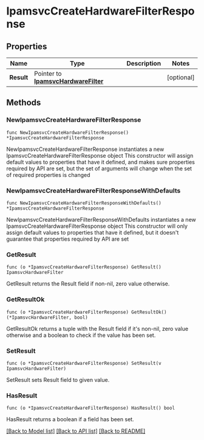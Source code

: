 # IpamsvcCreateHardwareFilterResponse

## Properties

Name | Type | Description | Notes
------------ | ------------- | ------------- | -------------
**Result** | Pointer to [**IpamsvcHardwareFilter**](IpamsvcHardwareFilter.md) |  | [optional] 

## Methods

### NewIpamsvcCreateHardwareFilterResponse

`func NewIpamsvcCreateHardwareFilterResponse() *IpamsvcCreateHardwareFilterResponse`

NewIpamsvcCreateHardwareFilterResponse instantiates a new IpamsvcCreateHardwareFilterResponse object
This constructor will assign default values to properties that have it defined,
and makes sure properties required by API are set, but the set of arguments
will change when the set of required properties is changed

### NewIpamsvcCreateHardwareFilterResponseWithDefaults

`func NewIpamsvcCreateHardwareFilterResponseWithDefaults() *IpamsvcCreateHardwareFilterResponse`

NewIpamsvcCreateHardwareFilterResponseWithDefaults instantiates a new IpamsvcCreateHardwareFilterResponse object
This constructor will only assign default values to properties that have it defined,
but it doesn't guarantee that properties required by API are set

### GetResult

`func (o *IpamsvcCreateHardwareFilterResponse) GetResult() IpamsvcHardwareFilter`

GetResult returns the Result field if non-nil, zero value otherwise.

### GetResultOk

`func (o *IpamsvcCreateHardwareFilterResponse) GetResultOk() (*IpamsvcHardwareFilter, bool)`

GetResultOk returns a tuple with the Result field if it's non-nil, zero value otherwise
and a boolean to check if the value has been set.

### SetResult

`func (o *IpamsvcCreateHardwareFilterResponse) SetResult(v IpamsvcHardwareFilter)`

SetResult sets Result field to given value.

### HasResult

`func (o *IpamsvcCreateHardwareFilterResponse) HasResult() bool`

HasResult returns a boolean if a field has been set.


[[Back to Model list]](../README.md#documentation-for-models) [[Back to API list]](../README.md#documentation-for-api-endpoints) [[Back to README]](../README.md)


